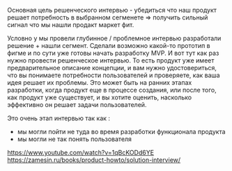 Основная цель решенческого интервью - убедиться что наш продукт решает потребность в выбранном сегменете => получить сильный сигнал что мы нашли продакт маркет фит. 

Условно у мы провели глубинное / проблемное интервью разработали решение + нашли сегмент. Сделали возможно какой-то прототип в фигме и по сути уже готовы начать разработку MVP. И вот тут как раз нужно провести решенческое интервью. То есть продукт уже имеет предварительное описание концепции, и вам нужно удостовериться, что вы понимаете потребности пользователей и проверяете, как ваша идея решает их проблемы. Это может быть на ранних этапах разработки, когда продукт еще в процессе создания, или после того, как продукт уже существует, и вы хотите оценить, насколько эффективно он решает задачи пользователей.

Это очень этап интервью так как : 
- мы могли пойти не туда во время разработки функционала продукта 
- мы могли не так понять пользователя 


https://www.youtube.com/watch?v=1qBcKODd6YE
https://zamesin.ru/books/product-howto/solution-interview/